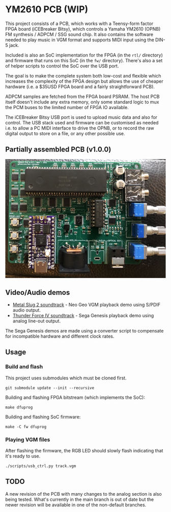 # YM2610 PCB (WIP)

This project consists of a PCB, which works with a Teensy-form factor FPGA board (iCEBreaker Bitsy), which controls a Yamaha YM2610 (OPNB) FM synthesis / ADPCM / SSG sound chip. It also contains the software needed to play music in VGM format and supports MIDI input using the DIN-5 jack.

Included is also an SoC implementation for the FPGA (in the `rtl/` directory) and firmware that runs on this SoC (in the `fw/` directory). There's also a set of helper scripts to control the SoC over the USB port.

The goal is to make the complete system both low-cost and flexible which increases the complexity of the FPGA design but allows the use of cheaper hardware (i.e. a $35USD FPGA board and a fairly straightforward PCB).

ADPCM samples are fetched from the FPGA board PSRAM. The host PCB itself doesn't include any extra memory, only some standard logic to mux the PCM buses to the limited number of FPGA IO available.

The iCEBreaker Bitsy USB port is used to upload music data and also for control. The USB stack used and firmware can be customised as needed i.e. to allow a PC MIDI interface to drive the OPNB, or to record the raw digital output to store on a file, or any other possible use.

## Partially assembled PCB (v1.0.0)

![v1.0.0 PCB partially assembled](photo/pcb3.jpg)

## Video/Audio demos

* [Metal Slug 2 soundtrack](https://www.youtube.com/watch?v=nlexW8DgMvw) - Neo Geo VGM playback demo using S/PDIF audio output.
* [Thunder Force IV soundtrack](https://www.youtube.com/watch?v=O-OgxfgEnMU) - Sega Genesis playback demo using analog line-out output.

The Sega Genesis demos are made using a converter script to compensate for incompatible hardware and different clock rates.

## Usage

### Build and flash

This project uses submodules which must be cloned first.

```
git submodule update --init --recursive
```

Building and flashing FPGA bitstream (which implements the SoC):

```
make dfuprog
```

Building and flashing SoC firmware:

```
make -C fw dfuprog
```

### Playing VGM files

After flashing the firmware, the RGB LED should slowly flash indicating that it's ready to use.

```
./scripts/usb_ctrl.py track.vgm
```

## TODO

A new revision of the PCB with many changes to the analog section is also being tested. What's currently in the main branch is out of date but the newer revision will be available in one of the non-default branches.

